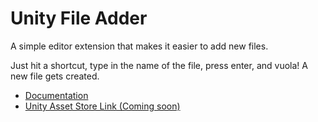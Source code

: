 # Unity File Adder

A simple editor extension that makes it easier to add new files.

Just hit a shortcut, type in the name of the file, press enter, and vuola! A new file gets created.

- [Documentation](/Assets/FileAdder/Documentation.md)
- [Unity Asset Store Link (Coming soon)]("/")
